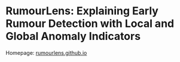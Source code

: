 # RumourLens: Explaining Early Rumour Detection with Local and Global Anomaly Indicators

Homepage: [rumourlens.github.io](https://rumourlens.github.io/)
